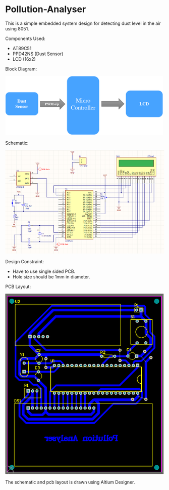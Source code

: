 # Pollution-Analyser

This is a simple embedded system design for detecting dust level in the air using 8051.

Components Used:
  * AT89C51
  * PPD42NS (Dust Sensor)
  * LCD (16x2)

Block Diagram:

<img src="img/block_diagram.png" width='500'>

Schematic:

<img src="img/sch.png">

Design Constraint:
  * Have to use single sided PCB.
  * Hole size should be 1mm in diameter.

PCB Layout:

<img src="img/pcblayout.png">

The schematic and pcb layout is drawn using Altium Designer.
